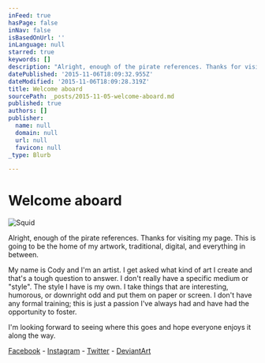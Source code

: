 ```yaml
---
inFeed: true
hasPage: false
inNav: false
isBasedOnUrl: ''
inLanguage: null
starred: true
keywords: []
description: "Alright, enough of the pirate references. Thanks for visiting my page. This is going to be the home of my artwork, traditional, digital, and everything in between.  My name is Cody and I'm an artist. I get asked what kind of art I create and that's a tough question to answer. I don't really have a specific medium or \"style\". The style I have is my own. I take things that are interesting, humorous, or downright odd and put them on paper or screen. I don't have any formal training; this is just a passion I've always had and have had the opportunity to foster.  I'm looking forward to seeing where this goes and hope everyone enjoys it along the way.  Facebook - Instagram - Twitter - DeviantArt"
datePublished: '2015-11-06T18:09:32.955Z'
dateModified: '2015-11-06T18:09:28.319Z'
title: Welcome aboard
sourcePath: _posts/2015-11-05-welcome-aboard.md
published: true
authors: []
publisher:
  name: null
  domain: null
  url: null
  favicon: null
_type: Blurb

---
```

# Welcome aboard
![Squid](https://the-grid-user-content.s3-us-west-2.amazonaws.com/5ec99430-d15f-47de-bcec-e1f091e4d84c.png)

Alright, enough of the pirate references. Thanks for visiting my page. This is going to be the home of my artwork, traditional, digital, and everything in between.

My name is Cody and I'm an artist. I get asked what kind of art I create and that's a tough question to answer. I don't really have a specific medium or "style". The style I have is my own. I take things that are interesting, humorous, or downright odd and put them on paper or screen. I don't have any formal training; this is just a passion I've always had and have had the opportunity to foster.

I'm looking forward to seeing where this goes and hope everyone enjoys it along the way.

[Facebook][0] - [Instagram][1] - [Twitter][2] - [DeviantArt][3]

[0]: https://www.facebook.com/cptnrotgutredbeard
[1]: https://instagram.com/cptn_rotgut_redbeard/
[2]: https://twitter.com/Cptn_Red
[3]: http://rotgutredbeard.deviantart.com/